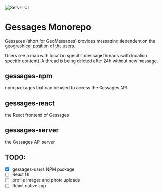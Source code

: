 ![Server CI](https://github.com/3OW/gessages/actions/workflows/server-ci.yml/badge.svg)


# Gessages Monorepo

Gessages (short for GeoMessages) provides messaging dependent on the geographical position of the users.

Users see a map with location specific message threads (with location specific content). A thread is being deleted after 24h without new message.

## gessages-npm

npm packages that can be used to access the Gessages API

## gessages-react

the React frontend of Gessages

## gessages-server

the Gessages API server

## TODO:

- [x] gessages-users NPM package
- [ ] React UI
- [ ] profile images and photo uploads
- [ ] React native app

